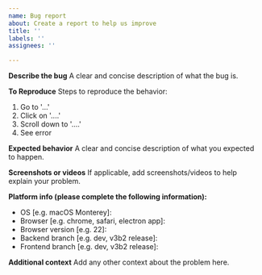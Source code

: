 ```yaml
---
name: Bug report
about: Create a report to help us improve
title: ''
labels: ''
assignees: ''

---
```


**Describe the bug**
A clear and concise description of what the bug is.

**To Reproduce**
Steps to reproduce the behavior:
1. Go to '...'
2. Click on '....'
3. Scroll down to '....'
4. See error

**Expected behavior**
A clear and concise description of what you expected to happen.

**Screenshots or videos**
If applicable, add screenshots/videos to help explain your problem.

**Platform info (please complete the following information):**
 - OS [e.g. macOS Monterey]: 
 - Browser [e.g. chrome, safari, electron app]: 
 - Browser version [e.g. 22]: 
 - Backend branch [e.g. dev, v3b2 release]:
 - Frontend branch [e.g. dev, v3b2 release]:

**Additional context**
Add any other context about the problem here.
